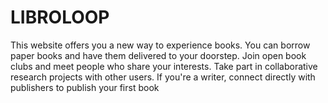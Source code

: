 # LIBROLOOP
 This website offers you a new way to experience books.  You can borrow paper books and have them delivered to your doorstep.  Join open book clubs and meet people who share your interests.  Take part in collaborative research projects with other users.  If you're a writer, connect directly with publishers to publish your first book
